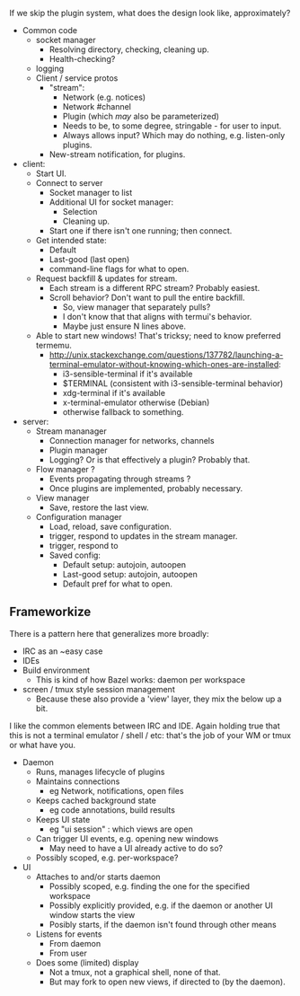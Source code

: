 If we skip the plugin system, what does the design look like, approximately?

* Common code
  * socket manager
    * Resolving directory, checking, cleaning up.
    * Health-checking?
  * logging
  * Client / service protos
    * "stream":
      * Network (e.g. notices)
      * Network #channel
      * Plugin (which *may* also be parameterized)
      * Needs to be, to some degree, stringable - for user to input.
      * Always allows input? Which may do nothing, e.g. listen-only plugins.
    * New-stream notification, for plugins.
* client:
  * Start UI.
  * Connect to server
    * Socket manager to list
    * Additional UI for socket manager: 
      * Selection
      * Cleaning up.
    * Start one if there isn't one running; then connect.
  * Get intended state:
    * Default
    * Last-good (last open)
    * command-line flags for what to open.
  * Request backfill & updates for stream.
    * Each stream is a different RPC stream? Probably easiest.
    * Scroll behavior? Don't want to pull the entire backfill.
      * So, view manager that separately pulls?
      * I don't know that that aligns with termui's behavior.
      * Maybe just ensure N lines above.
  * Able to start new windows! That's tricksy; need to know preferred termemu.
    * http://unix.stackexchange.com/questions/137782/launching-a-terminal-emulator-without-knowing-which-ones-are-installed:
      * i3-sensible-terminal if it's available
      * $TERMINAL (consistent with i3-sensible-terminal behavior)
      * xdg-terminal if it's available
      * x-terminal-emulator otherwise (Debian)
      * otherwise fallback to something.
* server:
  * Stream mananager
    * Connection manager for networks, channels
    * Plugin manager
    * Logging? Or is that effectively a plugin? Probably that.
  * Flow manager ?
    * Events propagating through streams ?
    * Once plugins are implemented, probably necessary.
  * View manager
    * Save, restore the last view.
  * Configuration manager
    * Load, reload, save configuration.
    * trigger, respond to updates in the stream manager.
    * trigger, respond to 
    * Saved config:
      * Default setup: autojoin, autoopen
      * Last-good setup: autojoin, autoopen
      * Default pref for what to open. 

## Frameworkize

There is a pattern here that generalizes more broadly:
- IRC as an ~easy case
- IDEs
- Build environment
  - This is kind of how Bazel works: daemon per workspace
- screen / tmux style session management
  - Because these also provide a 'view' layer, they mix the below up a bit.


I like the common elements between IRC and IDE. Again holding true that this is
not a terminal emulator / shell / etc: that's the job of your WM or tmux or what
have you.

- Daemon
  - Runs, manages lifecycle of plugins
  - Maintains connections
    - eg Network, notifications, open files
  - Keeps cached background state
    - eg code annotations, build results
  - Keeps UI state
    - eg "ui session" : which views are open
  - Can trigger UI events, e.g. opening new windows
    - May need to have a UI already active to do so?
  - Possibly scoped, e.g. per-workspace?
- UI
  - Attaches to and/or starts daemon
    - Possibly scoped, e.g. finding the one for the specified workspace
    - Possibly explicitly provided, e.g. if the daemon or another UI window
      starts the view
    - Posibly starts, if the daemon isn't found through other means
  - Listens for events
    - From daemon
    - From user
  - Does some (limited) display
    - Not a tmux, not a graphical shell, none of that.
    - But may fork to open new views, if directed to (by the daemon).
